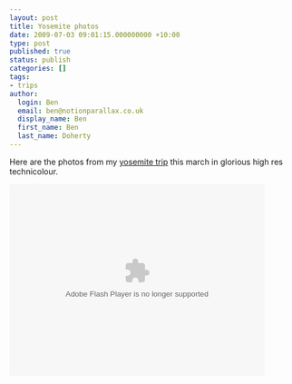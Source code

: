 ```yaml
---
layout: post
title: Yosemite photos
date: 2009-07-03 09:01:15.000000000 +10:00
type: post
published: true
status: publish
categories: []
tags:
- trips
author:
  login: Ben
  email: ben@notionparallax.co.uk
  display_name: Ben
  first_name: Ben
  last_name: Doherty
---
```

<p>Here are the photos from my <a href="http://www.notionparallax.co.uk/wordpress/?p=120">yosemite trip</a> this march in glorious high res technicolour.</p>
<p><object width="450" height="338"><param name="flashvars" value="offsite=true&lang=en-us&page_show_url=%2Fphotos%2F95698107%40N00%2Fsets%2F72157620889447712%2Fshow%2F&page_show_back_url=%2Fphotos%2F95698107%40N00%2Fsets%2F72157620889447712%2F&set_id=72157620889447712&jump_to=" /><param name="movie" value="http://www.flickr.com/apps/slideshow/show.swf?v=71649" /><param name="allowFullScreen" value="true" /><embed type="application/x-shockwave-flash" src="http://www.flickr.com/apps/slideshow/show.swf?v=71649" allowfullscreen="true" flashvars="offsite=true&lang=en-us&page_show_url=%2Fphotos%2F95698107%40N00%2Fsets%2F72157620889447712%2Fshow%2F&page_show_back_url=%2Fphotos%2F95698107%40N00%2Fsets%2F72157620889447712%2F&set_id=72157620889447712&jump_to=" width="450" height="338"></embed></object></p>
